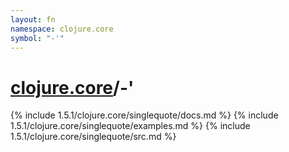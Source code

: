 ```yaml
---
layout: fn
namespace: clojure.core
symbol: "-'"
---
```


# [clojure.core](../)/-'

{% include 1.5.1/clojure.core/singlequote/docs.md %}
{% include 1.5.1/clojure.core/singlequote/examples.md %}
{% include 1.5.1/clojure.core/singlequote/src.md %}

